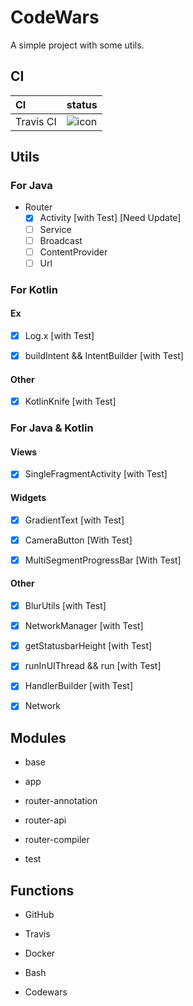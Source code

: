 # CodeWars
A simple project with some utils.

## CI

CI|status
:---|:---:
Travis CI|![icon](https://travis-ci.org/qiaoyunrui/CodeWars.svg?branch=master)

## Utils

### For Java

* Router
    - [x] Activity [with Test] [Need Update]
    - [ ] Service
    - [ ] Broadcast
    - [ ] ContentProvider
    - [ ] Url
    
### For Kotlin
 
#### Ex

- [x] Log.x [with Test]

- [x] buildIntent && IntentBuilder [with Test]

#### Other

- [x] KotlinKnife [with Test]
    
### For Java & Kotlin 

#### Views

- [x] SingleFragmentActivity [with Test]

#### Widgets

- [x] GradientText [with Test]

- [x] CameraButton [With Test]

- [x] MultiSegmentProgressBar [With Test]

#### Other

- [x] BlurUtils [with Test]

- [x] NetworkManager [with Test]

- [x] getStatusbarHeight [with Test]

- [x] runInUIThread && run [with Test]

- [x] HandlerBuilder [with Test]

- [x] Network 

## Modules

* base

* app

* router-annotation

* router-api

* router-compiler

* test

## Functions

* GitHub

* Travis

* Docker

* Bash

* Codewars

